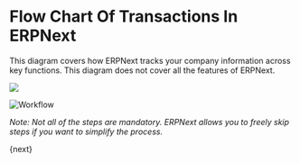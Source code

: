 # Flow Chart Of Transactions In ERPNext

This diagram covers how ERPNext tracks your company information across key
functions. This diagram does not cover all the features of ERPNext.

![](/docs/assets/old_images/erpnext/overview.png)


<img class="screenshot" alt="Workflow" src="{{docs_base_url}}/assets/img/setup/overview.png">

_Note: Not all of the steps are mandatory. ERPNext allows you to freely skip
steps if you want to simplify the process._

{next}
